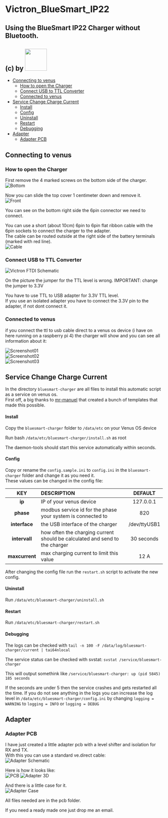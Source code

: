 # Victron_BlueSmart_IP22
## Using the BlueSmart IP22 Charger without Bluetooth.
## (c) by [<img src="https://www.pvtex.de/user/themes/darkquark/images/logo/logo_trans.png" width=70>](https://www.wasn.eu)

- [Connecting to venus](#connecting-to-venus)   
  - [How to open the Charger](#how-to-open-the-charger)
  - [Connect USB to TTL Converter](#connect-usb-to-ttl-converter)    
  - [Connected to venus](#connected-to-venus) 
- [Service Change Charge Current](#service-change-charge-current)
  - [Install](#install)
  - [Config](#config)
  - [Uninstall](#uninstall)
  - [Restart](#restart)
  - [Debugging](#debugging)  
- [Adapter](#adapter)   
  - [Adapter PCB](#adapter-pcb)     
     
      
     
## Connecting to venus
### How to open the Charger
    
First remove the 4 marked screws on the bottom side of the charger.    
![Bottom](/Images/charger_bottom.png)   
   
Now you can slide the top cover 1 centimeter down and remove it.    
![Front](/Images/charger_front.png)   
   
You can see on the bottom right side the 6pin connector we need to connect.   
     
You can use a short (about 10cm) 6pin to 6pin flat ribbon cable with the 6pin sockets to connect the charger to the adapter.   
The cable can be routed outside at the right side of the battery terminals (marked with red line).   
![Cable](/Images/charger_bttom_cable.png)    
    
    
### Connect USB to TTL Converter
     
![Victron FTDI Schematic](/Images/Victron_BlueSmart_ftdi.jpg)
      
On the picture the jumper for the TTL level is wrong. 
IMPORTANT: change the jumper to 3.3V    

You have to use TTL to USB adapter for 3.3V TTL level.   
If you use an isolated adapter you have to connect the 3.3V pin to the adapter, if not dont connect it.   
     
     
### Connected to venus

if you connect the ttl to usb cable direct to a venus os device (i have on here running on a raspberry pi 4) 
the charger will show and you can see all information about it:
  
![Screenshot01](../../raw/master/Images/ScreenShot_01.jpg)      
![Screenshot02](../../raw/master/Images/Screenshot_02.jpg)       
![Screenshot03](../../raw/master/Images/Screenshot_03.jpg) 
     
     
## Service Change Charge Current

In the directory ```bluesmart-charger``` are all files to install this automatic script as a service on venus os.    
First off, a big thanks to [mr-manuel](https://github.com/mr-manuel) that created a bunch of templates that made this possible.   
     
#### Install
Copy the ```bluesmart-charger``` folder to ```/data/etc``` on your Venus OS device
    
Run bash ```/data/etc/bluesmart-charger/install.sh``` as root

The daemon-tools should start this service automatically within seconds.
      
#### Config
Copy or rename the ```config.sample.ini``` to ```config.ini``` in the ```bluesmart-charger``` folder and change it as you need it.    
These values can  be changed in the config file:     

| **KEY** | **DESCRIPTION** | **DEFAULT** |
| :---: | :--- | :---: |
|  **ip** | IP of your venus device | 127.0.0.1 | 
|**phase**| modbus service id for the phase your system is connected to | 820 |
|**interface** | the USB interface of the charger | /dev/ttyUSB1 |
|**intervall** | how often the charging current should be calculated and send to the charger |30 seconds |
|**maxcurrent** | max charging current to limit this value | 12 A |

After changing the config file run the ```restart.sh``` script to activate the new config.     
     
#### Uninstall
Run ```/data/etc/bluesmart-charger/uninstall.sh```
     
#### Restart
Run ```/data/etc/bluesmart-charger/restart.sh```
     
#### Debugging
The logs can be checked with ```tail -n 100 -F /data/log/bluesmart-charger/current | tai64nlocal```

The service status can be checked with svstat: ```svstat /service/bluesmart-charger```

This will output somethink like ```/service/bluesmart-charger: up (pid 5845) 185 seconds```

If the seconds are under 5 then the service crashes and gets restarted all the time. If you do not see anything in the logs you can increase the log level in ```/data/etc/bluesmart-charger/config.ini``` by changing ```logging = WARNING``` to ```logging = INFO``` or ```logging = DEBUG```
     
     
## Adapter
### Adapter PCB

I have just created a little adapter pcb with a level shifter and isolation for RX and TX.   
With this you can use a standard ve.direct cable:      
![Adapter Schematic](/Images/pcb_schematic.jpg)
     
Here is how it looks like:       
![PCB](/Images/adapter_pcb.jpg)
![Adapter 3D](/Images/adapter_3d.jpg)
      
And there is a little case for it.      
![Adapter Case](/Images/adapter_case.jpg)
     

All files needed are in the pcb folder.    
    
If you need a ready made one just drop me an email.
